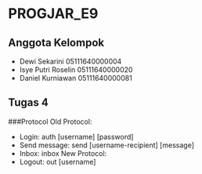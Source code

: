 # PROGJAR_E9
## Anggota Kelompok
* Dewi Sekarini 05111640000004
* Isye Putri Roselin 05111640000020
* Daniel Kurniawan 05111640000081

## Tugas 4
###Protocol
Old Protocol:
* Login: auth [username] [password]
* Send message: send [username-recipient] [message]
* Inbox: inbox
New Protocol:
* Logout: out [username]
